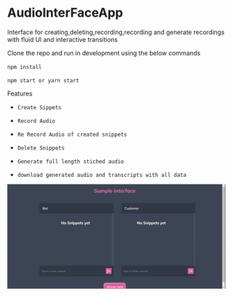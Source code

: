 # AudioInterFaceApp
Interface for creating,deleting,recording,recording and generate recordings with fluid UI and interactive transitions

Clone the repo and run in development using the below commands


`npm install`

`npm start or yarn start`

Features 

* `Create Sippets`

* `Record Audio`

* `Re Record Audio of created snippets`
 
* `Delete Snippets`

* `Generate full length stiched audio`

* `download generated audio and transcripts with all data`



![screenshot](/screenshot.gif)
